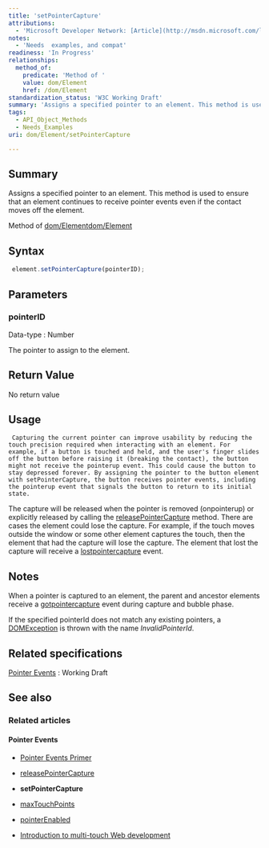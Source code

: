 ```yaml
---
title: 'setPointerCapture'
attributions:
  - 'Microsoft Developer Network: [Article](http://msdn.microsoft.com/library/ie/hh771882.aspx)'
notes:
  - 'Needs  examples, and compat'
readiness: 'In Progress'
relationships:
  method_of:
    predicate: 'Method of '
    value: dom/Element
    href: /dom/Element
standardization_status: 'W3C Working Draft'
summary: 'Assigns a specified pointer to an element. This method is used to ensure that an element continues to receive pointer events even if the contact moves off the element.'
tags:
  - API_Object_Methods
  - Needs_Examples
uri: dom/Element/setPointerCapture

---
```

## Summary

Assigns a specified pointer to an element. This method is used to ensure that an element continues to receive pointer events even if the contact moves off the element.

Method of [dom/Element](/dom/Element)[dom/Element](/dom/Element)

## Syntax

``` js
 element.setPointerCapture(pointerID);
```

## Parameters

### pointerID

 Data-type
:   Number

 The pointer to assign to the element.

## Return Value

No return value

## Usage

     Capturing the current pointer can improve usability by reducing the touch precision required when interacting with an element. For example, if a button is touched and held, and the user's finger slides off the button before raising it (breaking the contact), the button might not receive the pointerup event. This could cause the button to stay depressed forever. By assigning the pointer to the button element with setPointerCapture, the button receives pointer events, including the pointerup event that signals the button to return to its initial state.

The capture will be released when the pointer is removed (onpointerup) or explicitly released by calling the [releasePointerCapture](/dom/Element/releasePointerCapture) method. There are cases the element could lose the capture. For example, if the touch moves outside the window or some other element captures the touch, then the element that had the capture will lose the capture. The element that lost the capture will receive a [lostpointercapture](/dom/PointerEvent/lostpointercapture) event.

## Notes

When a pointer is captured to an element, the parent and ancestor elements receive a [gotpointercapture](/dom/PointerEvent/gotpointercapture) event during capture and bubble phase.

If the specified pointerId does not match any existing pointers, a [DOMException](/dom/DOMException) is thrown with the name *InvalidPointerId*.

## Related specifications

[Pointer Events](http://www.w3.org/TR/pointerevents)
:   Working Draft

## See also

### Related articles

#### Pointer Events

-   [Pointer Events Primer](/concepts/Pointer_Events)

-   [releasePointerCapture](/dom/Element/releasePointerCapture)

-   **setPointerCapture**

-   [maxTouchPoints](/dom/Navigator/maxTouchPoints)

-   [pointerEnabled](/dom/Navigator/pointerEnabled)

-   [Introduction to multi-touch Web development](/tutorials/mobile_touch)

